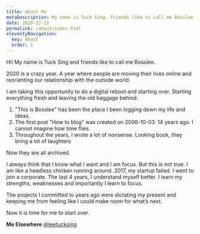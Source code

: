 ```yaml
---
title: About Me
metaDescription: My name is Tuck Sing. Friends like to call me Bosslee.
date: 2020-12-22
permalink: /about/index.html
eleventyNavigation:
  key: About
  order: 1
---
```


Hi! My name is Tuck Sing and friends like to call me Bosslee.

2020 is a crazy year. A year where people are moving their lives online and reorienting our relationship with the outside world.

I am taking this opportunity to do a digital reboot and starting over.
Starting everything fresh and leaving the old baggage behind.

1. "This is Bosslee" has been the place I been logging down my life and ideas.
2. The first post "How to blog" was created on 2006-10-03. 14 years ago. I cannot imagine how time flies.
3. Throughout the years, I wrote a lot of nonsense. Looking book, they bring a lot of laughters

Now they are all archived.

I always think that I know what I want and I am focus. But this is not true. I am like a headless chicken running around. 2017, my startup failed. I went to join a corporate. The last 4 years, I understand myself better. I learn my strengths, weaknesses and importantly I learn to focus.

The projects I committed to years ago were dictating my present and keeping me from feeling like I could make room for what’s next.

Now it is time for me to start over.

**Me Elsewhere**
[@leetucksing](https://twitter.com/leetucksing)
